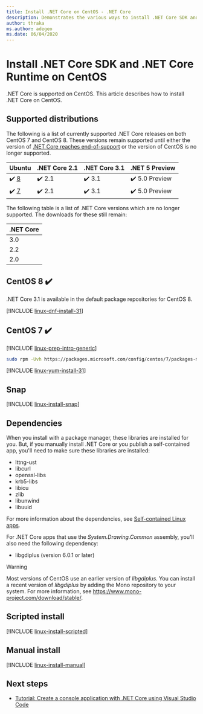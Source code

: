```yaml
---
title: Install .NET Core on CentOS - .NET Core
description: Demonstrates the various ways to install .NET Core SDK and .NET Core Runtime on CentOS.
author: thraka
ms.author: adegeo
ms.date: 06/04/2020
---
```


# Install .NET Core SDK and .NET Core Runtime on CentOS

.NET Core is supported on CentOS. This article describes how to install .NET Core on CentOS.

## Supported distributions

The following is a list of currently supported .NET Core releases on both CentOS 7 and CentOS 8. These versions remain supported until either the version of [.NET Core reaches end-of-support](https://dotnet.microsoft.com/platform/support/policy/dotnet-core) or the version of CentOS is no longer supported.

| Ubuntu                   | .NET Core 2.1 | .NET Core 3.1 | .NET 5 Preview |
|--------------------------|---------------|---------------|----------------|
| ✔️ [8](#centos-8-) | ✔️ 2.1        | ✔️ 3.1        | ✔️ 5.0 Preview |
| ✔️ [7](#centos-7-) | ✔️ 2.1        | ✔️ 3.1        | ✔️ 5.0 Preview |

The following table is a list of .NET Core versions which are no longer supported. The downloads for these still remain:

| .NET Core |
|-----------|
| 3.0       |
| 2.2       |
| 2.0       |

## CentOS 8 ✔️

.NET Core 3.1 is available in the default package repositories for CentOS 8.

[!INCLUDE [linux-dnf-install-31](includes/linux-install-31-dnf.md)]

## CentOS 7 ✔️

[!INCLUDE [linux-prep-intro-generic](includes/linux-prep-intro-generic.md)]

```bash
sudo rpm -Uvh https://packages.microsoft.com/config/centos/7/packages-microsoft-prod.rpm
```

[!INCLUDE [linux-yum-install-31](includes/linux-install-31-yum.md)]

## Snap

[!INCLUDE [linux-install-snap](includes/linux-install-snap.md)]

## Dependencies

When you install with a package manager, these libraries are installed for you. But, if you manually install .NET Core or you publish a self-contained app, you'll need to make sure these libraries are installed:

- lttng-ust
- libcurl
- openssl-libs
- krb5-libs
- libicu
- zlib
- libunwind
- libuuid

For more information about the dependencies, see [Self-contained Linux apps](https://github.com/dotnet/core/blob/master/Documentation/self-contained-linux-apps.md).

For .NET Core apps that use the *System.Drawing.Common* assembly, you'll also need the following dependency:

- libgdiplus (version 6.0.1 or later)

> [!WARNING]
> Most versions of CentOS use an earlier version of *libgdiplus*. You can install a recent version
> of *libgdiplus* by adding the Mono repository to your system. For more information,
> see <https://www.mono-project.com/download/stable/>.

## Scripted install

[!INCLUDE [linux-install-scripted](includes/linux-install-scripted.md)]

## Manual install

[!INCLUDE [linux-install-manual](includes/linux-install-manual.md)]

## Next steps

- [Tutorial: Create a console application with .NET Core using Visual Studio Code](../tutorials/with-visual-studio-code.md)
